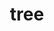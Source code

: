 ---
schema: default
title: tree
organization: ''
notes: ''
license: ''
maintainer: City of San Diego
maintainer_email: data@sandiego.gov
---
